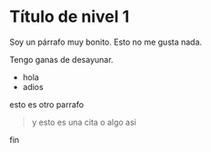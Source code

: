 # Título de nivel 1

Soy un párrafo muy bonito. Esto no me gusta nada.

Tengo ganas de desayunar.

- hola
- adios

esto es otro parrafo

> y esto es una cita o algo asi

fin
